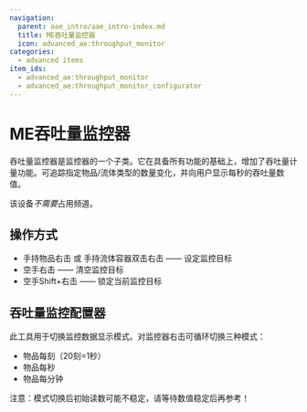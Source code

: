 ```yaml
---
navigation:
  parent: aae_intro/aae_intro-index.md
  title: ME吞吐量监控器
  icon: advanced_ae:throughput_monitor
categories:
  - advanced items
item_ids:
  - advanced_ae:throughput_monitor
  - advanced_ae:throughput_monitor_configurator
---
```


# ME吞吐量监控器

<GameScene zoom="8" background="transparent">
<ImportStructure src="../structure/throughput_monitors.snbt"></ImportStructure>
<IsometricCamera yaw="195" pitch="30" />
</GameScene>

吞吐量监控器是监控器的一个子类。它在具备<ItemLink id="ae2:storage_monitor" />所有功能的基础上，增加了吞吐量计量功能。可追踪指定物品/流体类型的数量变化，并向用户显示每秒的吞吐量数值。

该设备*不需要*占用频道。

## 操作方式

* 手持物品右击 或 手持流体容器双击右击 —— 设定监控目标
* 空手右击 —— 清空监控目标
* 空手Shift+右击 —— 锁定当前监控目标

## 吞吐量监控配置器

<ItemImage id="advanced_ae:throughput_monitor_configurator" scale="4"></ItemImage>

此工具用于切换监控数据显示模式。对监控器右击可循环切换三种模式：

* 物品每刻（20刻=1秒）
* 物品每秒
* 物品每分钟

注意：模式切换后初始读数可能不稳定，请等待数值稳定后再参考！